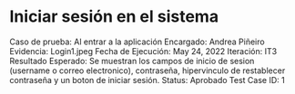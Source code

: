 # Iniciar sesión en el sistema

Caso de prueba: Al entrar a la aplicación
Encargado: Andrea Piñeiro
Evidencia: Login1.jpeg
Fecha de Ejecución: May 24, 2022
Iteración: IT3
Resultado Esperado: Se muestran los campos de inicio de sesion (username o correo electronico), contraseña, hipervinculo de restablecer contraseña y un boton de iniciar sesión.
Status: Aprobado
Test Case ID: 1
